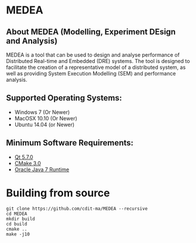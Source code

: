 # MEDEA
## About MEDEA (Modelling, Experiment DEsign and Analysis)
MEDEA is a tool that can be used to design and analyse performance of Distributed Real-time and Embedded (DRE) systems. The tool is designed to facilitate the creation of a representative model of a distributed system, as well as providing System Execution Modelling (SEM) and performance analysis.

## Supported Operating Systems:
* Windows 7 (Or Newer)
* MacOSX 10.10 (Or Newer)
* Ubuntu 14.04 (or Newer)

## Minimum Software Requirements:
* [Qt 5.7.0](https://www.qt.io/)
* [CMake 3.0](https://cmake.org/)
* [Oracle Java 7 Runtime](http://www.oracle.com/technetwork/java/javase/downloads/index.html)

# Building from source
```
git clone https://github.com/cdit-ma/MEDEA --recursive
cd MEDEA
mkdir build
cd build
cmake ..
make -j10
```
